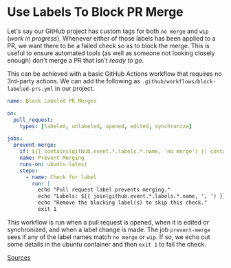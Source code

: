 # Use Labels To Block PR Merge

Let's say our GitHub project has custom tags for both `no merge` and `wip`
(_work in progress_). Whenever either of those labels has been applied to a PR,
we want there to be a failed check so as to block the merge. This is useful to
ensure automated tools (as well as someone not looking closely enough) don't
merge a PR that isn't _ready to go_.

This can be achieved with a basic GitHub Actions workflow that requires no
3rd-party actions. We can add the following as
`.github/workflows/block-labeled-prs.yml` in our project.

```yaml
name: Block Labeled PR Merges

on:
  pull_request:
    types: [labeled, unlabeled, opened, edited, synchronize]

jobs:
  prevent-merge:
    if: ${{ contains(github.event.*.labels.*.name, 'no merge') || contains(github.event.*.labels.*.name, 'wip') }}
    name: Prevent Merging
    runs-on: ubuntu-latest
    steps:
      - name: Check for label
        run: |
          echo "Pull request label prevents merging."
          echo "Labels: ${{ join(github.event.*.labels.*.name, ', ') }}"
          echo "Remove the blocking label(s) to skip this check."
          exit 1
```

This workflow is run when a pull request is opened, when it is edited or
synchronized, and when a label change is made. The job `prevent-merge` sees if
any of the label names match `no merge` or `wip`. If so, we echo out some
details in the ubuntu container and then `exit 1` to fail the check.

[Sources](https://www.jessesquires.com/blog/2021/08/24/useful-label-based-github-actions-workflows/)